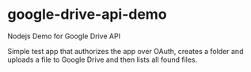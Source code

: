 # google-drive-api-demo

Nodejs Demo for Google Drive API

Simple test app that authorizes the app over OAuth, creates a folder and uploads a file to Google Drive and then lists all found files.
